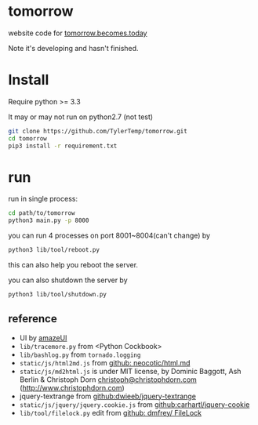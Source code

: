 # tomorrow

website code for [tomorrow.becomes.today](http://tomorrow.becomes.today)

Note it's developing and hasn't finished.

# Install

Require python >= 3.3

It may or may not run on python2.7 (not test)

```bash
git clone https://github.com/TylerTemp/tomorrow.git
cd tomorrow
pip3 install -r requirement.txt
```
# run

run in single process:

```bash
cd path/to/tomorrow
python3 main.py -p 8000
```

you can run 4 processes on port 8001~8004(can't change) by

```bash
python3 lib/tool/reboot.py
```

this can also help you reboot the server.

you can also shutdown the server by

```bash
python3 lib/tool/shutdown.py
```

## reference
* UI by [amazeUI](http://amazeui.org/)
* `lib/tracemore.py` from &#60;Python Cockbook&#62;
* `lib/bashlog.py` from `tornado.logging`
* `static/js/html2md.js` from [github: neocotic/html.md](https://github.com/neocotic/html.md)
* `static/js/md2html.js` is under MIT license, by Dominic Baggott, Ash Berlin & Christoph Dorn <christoph@christophdorn.com> (http://www.christophdorn.com)
* jquery-textrange from [github:dwieeb/jquery-textrange](https://github.com/dwieeb/jquery-textrange)
* `static/js/jquery/jquery.cookie.js` from [github:carhartl/jquery-cookie](https://github.com/carhartl/jquery-cookie)
* `lib/tool/filelock.py` edit from [github: dmfrey/ FileLock](https://github.com/dmfrey/FileLock)
